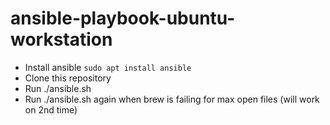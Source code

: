 # ansible-playbook-ubuntu-workstation

* Install ansible `sudo apt install ansible`
* Clone this repository
* Run ./ansible.sh
* Run ./ansible.sh again when brew is failing for max open files (will work on 2nd time)
